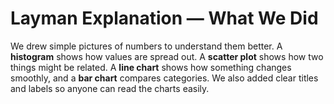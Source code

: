 # Layman Explanation — What We Did

We drew simple pictures of numbers to understand them better. A **histogram** shows how values are spread out.
A **scatter plot** shows how two things might be related. A **line chart** shows how something changes smoothly,
and a **bar chart** compares categories. We also added clear titles and labels so anyone can read the charts easily.
